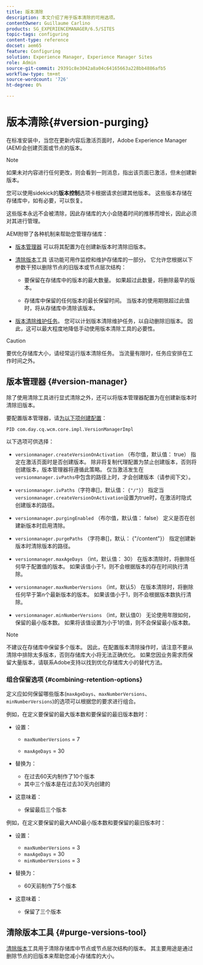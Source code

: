 ```yaml
---
title: 版本清除
description: 本文介绍了用于版本清除的可用选项。
contentOwner: Guillaume Carlino
products: SG_EXPERIENCEMANAGER/6.5/SITES
topic-tags: configuring
content-type: reference
docset: aem65
feature: Configuring
solution: Experience Manager, Experience Manager Sites
role: Admin
source-git-commit: 29391c8e3042a8a04c64165663a228bb4886afb5
workflow-type: tm+mt
source-wordcount: '726'
ht-degree: 0%

---
```


# 版本清除{#version-purging}

在标准安装中，当您在更新内容后激活页面时，Adobe Experience Manager (AEM)会创建页面或节点的版本。

>[!NOTE]
>
>如果未对内容进行任何更改，则会看到一则消息，指出该页面已激活，但未创建新版本。

您可以使用sidekick的&#x200B;**版本控制**&#x200B;选项卡根据请求创建其他版本。 这些版本存储在存储库中，如有必要，可以恢复。

这些版本永远不会被清除，因此存储库的大小会随着时间的推移而增长，因此必须对其进行管理。

AEM附带了各种机制来帮助您管理存储库：

* [版本管理器](#version-manager)
可以将其配置为在创建新版本时清除旧版本。

* [清除版本](/help/sites-deploying/monitoring-and-maintaining.md#purgeversionstool)工具
该功能可用作监控和维护存储库的一部分。
它允许您根据以下参数干预以删除节点的旧版本或节点层次结构：

   * 要保留在存储库中的版本的最大数量。
如果超过此数量，将删除最早的版本。

   * 存储库中保留的任何版本的最长保留时间。
当版本的使用期限超过此值时，将从存储库中清除该版本。

* [版本清除维护任务](/help/sites-administering/operations-dashboard.md#automated-maintenance-tasks)。 您可以计划版本清除维护任务，以自动删除旧版本。 因此，这可以最大程度地降低手动使用版本清除工具的必要性。

>[!CAUTION]
>
>要优化存储库大小，请经常运行版本清除任务。 当流量有限时，任务应安排在工作时间之外。

## 版本管理器 {#version-manager}

除了使用清除工具进行显式清除之外，还可以将版本管理器配置为在创建新版本时清除旧版本。

要配置版本管理器，请[为以下项创建配置](/help/sites-deploying/configuring-osgi.md)：

`PID com.day.cq.wcm.core.impl.VersionManagerImpl`

以下选项可供选择：

* `versionmanager.createVersionOnActivation` （布尔值，默认值： true）
指定在激活页面时是否创建版本。
除非将复制代理配置为禁止创建版本，否则将创建版本，版本管理器将遵循此策略。
仅当激活发生在`versionmanager.ivPaths`中包含的路径上时，才会创建版本（请参阅下文）。

* `versionmanager.ivPaths`（字符串[]，默认值： `{"/"}`）
指定当`versionmanager.createVersionOnActivation`设置为true时，在激活时隐式创建版本的路径。

* `versionmanager.purgingEnabled` （布尔值，默认值： false）
定义是否在创建新版本时启用清除。

* `versionmanager.purgePaths` （字符串[]，默认： {&quot;/content&quot;}）
指定创建新版本时清除版本的路径。

* `versionmanager.maxAgeDays` （int，默认值： 30）
在版本清除时，将删除任何早于配置值的版本。 如果该值小于1，则不会根据版本的存在时间执行清除。

* `versionmanager.maxNumberVersions` （int，默认5）
在版本清除时，将删除任何早于第n个最新版本的版本。 如果该值小于1，则不会根据版本数执行清除。

* `versionmanager.minNumberVersions` （int，默认值0）
无论使用年限如何，保留的最小版本数。 如果将该值设置为小于1的值，则不会保留最小版本数。

>[!NOTE]
>
>不建议在存储库中保留多个版本。 因此，在配置版本清除操作时，请注意不要从清除中排除太多版本，否则存储库大小将无法正确优化。 如果您因业务需求而保留大量版本，请联系Adobe支持以找到优化存储库大小的替代方法。

### 组合保留选项 {#combining-retention-options}

定义应如何保留哪些版本(`maxAgeDays`、`maxNumberVersions`、`minNumberVersions`)的选项可以根据您的要求进行组合。

例如，在定义要保留的最大版本数和要保留的最旧版本数时：

* 设置：

   * `maxNumberVersions` = 7

   * `maxAgeDays` = 30

* 替换为：

   * 在过去60天内制作了10个版本
   * 其中三个版本是在过去30天内创建的

* 这意味着：

   * 保留最后三个版本

例如，在定义要保留的最大AND最小版本数和要保留的最旧版本时：

* 设置：

   * `maxNumberVersions` = 3
   * `maxAgeDays` = 30
   * `minNumberVersions` = 3

* 替换为：

   * 60天前制作了5个版本

* 这意味着：

   * 保留了三个版本

## 清除版本工具 {#purge-versions-tool}

[清除版本](/help/sites-deploying/monitoring-and-maintaining.md#purgeversionstool)工具用于清除存储库中节点或节点层次结构的版本。 其主要用途是通过删除节点的旧版本来帮助您减小存储库的大小。

